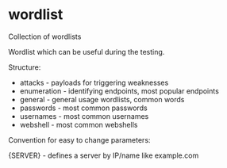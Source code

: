 # wordlist

Collection of wordlists

Wordlist which can be useful during the testing.

Structure:

- attacks - payloads for triggering weaknesses
- enumeration - identifying endpoints, most popular endpoints
- general - general usage wordlists, common words
- passwords - most common passwords
- usernames - most common usernames
- webshell - most common webshells

Convention for easy to change parameters:

{SERVER} - defines a server by IP/name like example.com
